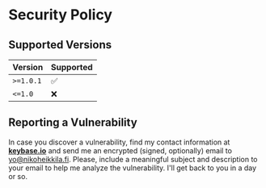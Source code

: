 # Security Policy

## Supported Versions

| Version     | Supported          |
| ----------- | ------------------ |
| `>=1.0.1`   | :white_check_mark: |
| `<=1.0`     | :x:                |

## Reporting a Vulnerability

In case you discover a vulnerability, find my contact information at [**keybase.io**](https://keybase.io/nikoheikkila) and send me an encrypted (signed, optionally) email to <yo@nikoheikkila.fi>. Please, include a meaningful subject and description to your email to help me analyze the vulnerability. I'll get back to you in a day or so.
